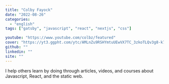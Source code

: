 ```yaml
---
title: "Colby Fayock"
date: "2022-08-26"
categories:
  - "english"
tags: ["gatsby", "javascript", "react", "nextjs", "css"]

youtube: "https://www.youtube.com/colbz/featured"
cover: "https://yt3.ggpht.com/ytc/AMLnZu9RSHYmtuUEwVX7TC_3zkoTLQv3g8-k7S5VmhPF-VE=s88-c-k-c0x00ffffff-no-rj"
github: ""
linkedin: ""
site: ""
---
```


I help others learn by doing through articles, videos, and courses about Javascript, React, and the static web.
